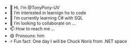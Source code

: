 - 👋 Hi, I’m @TonyPony-UV
- 👀 I’m interested in learnign ho to code
- 🌱 I’m currently learning C# with SQL
- 💞️ I’m looking to collaborate on ...
- 📫 How to reach me ...
- 😄 Pronouns: him
- ⚡ Fun fact: One day I will be Chuck Noris from .NET space

<!---
TonyPony-UV/TonyPony-UV is a ✨ special ✨ repository because its `README.md` (this file) appears on your GitHub profile.
You can click the Preview link to take a look at your changes.
--->

